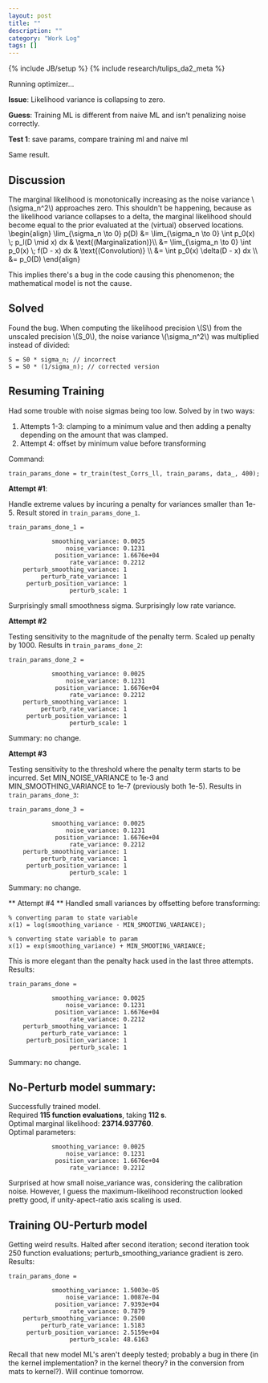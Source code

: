 ```yaml
---
layout: post
title: ""
description: ""
category: "Work Log"
tags: []
---
```

{% include JB/setup %}
{% include research/tulips_da2_meta %}

Running optimizer...

**Issue**: Likelihood variance is collapsing to zero.

**Guess**: Training ML is different from naive ML and isn't penalizing noise correctly.

**Test 1**: save params, compare training ml and naive ml

Same result.

Discussion
--------


<div> The marginal likelihood is monotonically increasing as the noise variance \(\sigma_n^2\) approaches zero.  This shouldn't be happening, because as the likelihood variance collapses to a delta, the marginal likelihood should become equal to the prior evaluated at the (virtual) observed locations.</div>

<div>
\begin{align}
    \lim_{\sigma_n \to 0} p(D) &= \lim_{\sigma_n \to 0} \int p_0(x) \; p_l(D \mid x) dx & \text{(Marginalization)}\\
         &= \lim_{\sigma_n \to 0} \int p_0(x) \; f(D - x) dx &   \text{(Convolution)} \\
         &= \int p_0(x) \delta(D - x) dx \\
         &= p_0(D) 
\end{align}
</div>

This implies there's a bug in the code causing this phenomenon; the mathematical model is not the cause.

Solved
----

<div>Found the bug.  When computing the likelihood precision \(S\) from the unscaled precision \(S_0\), the noise variance \(\sigma_n^2\) was multiplied instead of divided:</div>
    
    S = S0 * sigma_n; // incorrect
    S = S0 * (1/sigma_n); // corrected version

Resuming Training
-----------

Had some trouble with noise sigmas being too low.  Solved by in two ways:
    
1. Attempts 1-3: clamping to a minimum value and then adding a penalty depending on the amount that was clamped.
2. Attempt 4:  offset by minimum value before transforming

Command:

    train_params_done = tr_train(test_Corrs_ll, train_params, data_, 400);

**Attempt #1**: 

Handle extreme values by incuring a penalty for variances smaller than 1e-5.  Result stored in `train_params_done_1`.

    train_params_done_1 = 

                smoothing_variance: 0.0025
                    noise_variance: 0.1231
                 position_variance: 1.6676e+04
                     rate_variance: 0.2212
        perturb_smoothing_variance: 1
             perturb_rate_variance: 1
         perturb_position_variance: 1
                     perturb_scale: 1

Surprisingly small smoothness sigma.  Surprisingly low rate variance.

**Attempt #2** 

Testing sensitivity to the magnitude of the penalty term.  Scaled up penalty by 1000.  Results in `train_params_done_2`:
    
    train_params_done_2 = 

                smoothing_variance: 0.0025
                    noise_variance: 0.1231
                 position_variance: 1.6676e+04
                     rate_variance: 0.2212
        perturb_smoothing_variance: 1
             perturb_rate_variance: 1
         perturb_position_variance: 1
                     perturb_scale: 1

Summary: no change.

**Attempt #3** 

Testing sensitivity to the threshold where the penalty term starts to be incurred.  Set MIN_NOISE_VARIANCE to 1e-3 and MIN_SMOOTHING_VARIANCE to 1e-7 (previously both 1e-5).  Results in `train_params_done_3`:

    train_params_done_3 = 

                smoothing_variance: 0.0025
                    noise_variance: 0.1231
                 position_variance: 1.6676e+04
                     rate_variance: 0.2212
        perturb_smoothing_variance: 1
             perturb_rate_variance: 1
         perturb_position_variance: 1
                     perturb_scale: 1

Summary: no change.

** Attempt #4 **
Handled small variances by offsetting before transforming:
    
    % converting param to state variable
    x(1) = log(smoothing_variance - MIN_SMOOTING_VARIANCE);
    
    % converting state variable to param
    x(1) = exp(smoothing_variance) + MIN_SMOOTING_VARIANCE;

This is more elegant than the penalty hack used in the last three attempts.   Results:
    
    train_params_done = 

                smoothing_variance: 0.0025
                    noise_variance: 0.1231
                 position_variance: 1.6676e+04
                     rate_variance: 0.2212
        perturb_smoothing_variance: 1
             perturb_rate_variance: 1
         perturb_position_variance: 1
                     perturb_scale: 1

Summary: no change.

No-Perturb model summary:
---------------------

Successfully trained model.  
Required **115 function evaluations**, taking **112 s**.  
Optimal marginal likelihood:  **23714.937760**.  
Optimal parameters:

                smoothing_variance: 0.0025
                    noise_variance: 0.1231
                 position_variance: 1.6676e+04
                     rate_variance: 0.2212

Surprised at how small noise_variance was, considering the calibration noise.  However, I guess the maximum-likelihood reconstruction looked pretty good, if unity-apect-ratio axis scaling is used.  

Training OU-Perturb model
-----------------

Getting weird results.  Halted after second iteration; second iteration took 250 function evaluations; perturb_smoothing_variance gradient is zero.  Results:
    
    train_params_done = 

                smoothing_variance: 1.5003e-05
                    noise_variance: 1.0087e-04
                 position_variance: 7.9393e+04
                     rate_variance: 0.7879
        perturb_smoothing_variance: 0.2500
             perturb_rate_variance: 1.5183
         perturb_position_variance: 2.5159e+04
                     perturb_scale: 48.6163

Recall that new model ML's aren't deeply tested; probably a bug in there (in the kernel implementation?  in the kernel theory? in the conversion from mats to kernel?).  Will continue tomorrow.
